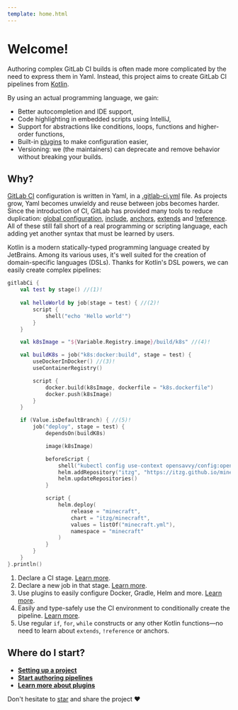 ```yaml
---
template: home.html
---
```


# Welcome!

Authoring complex GitLab CI builds is often made more complicated by the need to express them in Yaml.
Instead, this project aims to create GitLab CI pipelines from [Kotlin](https://kotlinlang.org/).

By using an actual programming language, we gain:

- Better autocompletion and IDE support,
- Code highlighting in embedded scripts using IntelliJ,
- Support for abstractions like conditions, loops, functions and higher-order functions,
- Built-in [plugins](api/-git-lab%20-c-i%20-kotlin%20-d-s-l/opensavvy.gitlab.ci.plugins/index.md) to make configuration easier,
- Versioning: we (the maintainers) can deprecate and remove behavior without breaking your builds.

## Why?

[GitLab CI](https://docs.gitlab.com/ee/ci/) configuration is written in Yaml, in a [.gitlab-ci.yml](https://docs.gitlab.com/ee/ci/yaml/gitlab_ci_yaml.html) file. As projects grow, Yaml becomes unwieldy and reuse between jobs becomes harder. Since the introduction of CI, GitLab has provided many tools to reduce duplication: [global configuration](https://docs.gitlab.com/ee/ci/yaml/#default), [include](https://docs.gitlab.com/ee/ci/yaml/#include), [anchors](https://docs.gitlab.com/ee/ci/yaml/yaml_optimization.html#anchors), [extends](https://docs.gitlab.com/ee/ci/yaml/#extends) and [!reference](https://docs.gitlab.com/ee/ci/yaml/yaml_optimization.html#reference-tags). All of these still fall short of a real programming or scripting language, each adding yet another syntax that must be learned by users.

Kotlin is a modern statically-typed programming language created by JetBrains. Among its various uses, it's well suited for the creation of domain-specific languages (DSLs). Thanks for Kotlin's DSL powers, we can easily create complex pipelines:

```kotlin
gitlabCi {
	val test by stage() //(1)!
	
	val helloWorld by job(stage = test) { //(2)!
		script {
			shell("echo 'Hello world'")
		}
	}

	val k8sImage = "${Variable.Registry.image}/build/k8s" //(4)!

	val buildK8s = job("k8s:docker:build", stage = test) {
		useDockerInDocker() //(3)!
		useContainerRegistry()

		script {
			docker.build(k8sImage, dockerfile = "k8s.dockerfile")
			docker.push(k8sImage)
		}
	}

	if (Value.isDefaultBranch) { //(5)!
		job("deploy", stage = test) {
			dependsOn(buildK8s)

			image(k8sImage)

			beforeScript {
				shell("kubectl config use-context opensavvy/config:opensavvy-agent")
				helm.addRepository("itzg", "https://itzg.github.io/minecraft-server-charts")
				helm.updateRepositories()
			}

			script {
				helm.deploy(
					release = "minecraft",
					chart = "itzg/minecraft",
					values = listOf("minecraft.yml"),
					namespace = "minecraft"
				)
			}
		}
	}
}.println()
```

1. Declare a CI stage. [Learn more](api/-git-lab%20-c-i%20-kotlin%20-d-s-l/opensavvy.gitlab.ci/stage.md).
2. Declare a new job in that stage. [Learn more](api/-git-lab%20-c-i%20-kotlin%20-d-s-l/opensavvy.gitlab.ci/job.md).
3. Use plugins to easily configure Docker, Gradle, Helm and more. [Learn more](api/-git-lab%20-c-i%20-kotlin%20-d-s-l/opensavvy.gitlab.ci.plugins/index.md).
4. Easily and type-safely use the CI environment to conditionally create the pipeline. [Learn more](api/-git-lab%20-c-i%20-kotlin%20-d-s-l/opensavvy.gitlab.ci/-value).
5. Use regular `if`, `for`, `while` constructs or any other Kotlin functions—no need to learn about `extends`, `!reference` or anchors.

## Where do I start?

- [**Setting up a project**](tutorials/index.md)
- [**Start authoring pipelines**](api/-git-lab%20-c-i%20-kotlin%20-d-s-l/opensavvy.gitlab.ci/index.md)
- [**Learn more about plugins**](api/-git-lab%20-c-i%20-kotlin%20-d-s-l/opensavvy.gitlab.ci.plugins/index.md)

Don't hesitate to [star](https://gitlab.com/opensavvy/automation/gitlab-ci.kt) and share the project ❤️
